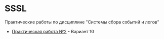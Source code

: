 # SSSL
Практические работы по дисциплине "Системы сбора событий и логов"

- [Практическая работа №2](./Практическая%20работа%20#2/) - Вариант 10
